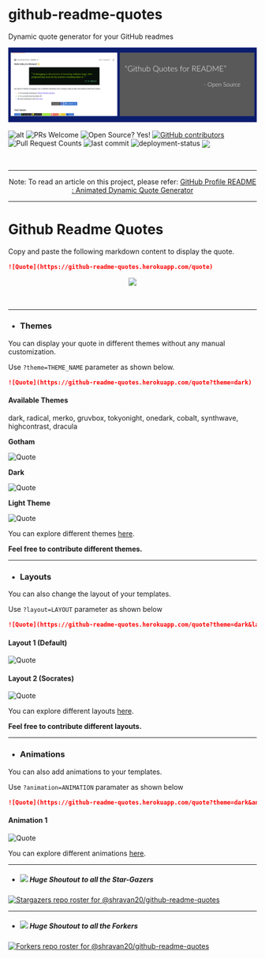 # github-readme-quotes
Dynamic quote generator for your GitHub readmes

![banner](./assets/README.png)

![alt](https://img.shields.io/apm/l/vim-mode?label=license&logo=dark-green) ![PRs Welcome](https://img.shields.io/badge/PRs-Welcome-success) ![Open Source? Yes!](https://badgen.net/badge/Open%20Source%20%3F/Yes%21/blue?icon=github) [![GitHub contributors](https://img.shields.io/github/contributors/shravan20/github-readme-quotes.svg)](https://github.com/shravan20/github-readme-quotes/graphs/contributors) ![Pull Request Counts](https://img.shields.io/bitbucket/pr/shravan20/github-readme-quotes) ![last commit](https://img.shields.io/github/last-commit/shravan20/github-readme-quotes) ![deployment-status](https://img.shields.io/website?url=https%3A%2F%2Fgithub-readme-quotes.herokuapp.com%2Fquote) 
<a href="https://discord.gg/QJ8cnPHgVZ">
  <img align="center" src="https://img.shields.io/discord/779439447736451132?label=discord-server&style=flat-square" />
</a>

<br>

---

<p align="center">
Note: To read an article on this project, please refer: 
<a href = "https://dev.to/imshravan/github-profile-readme-animated-dynamic-quote-generator-4le6">GitHub Profile README : Animated Dynamic Quote Generator</a>
</p>

---

# Github Readme Quotes
Copy and paste the following markdown content to display the quote.

```md
![Quote](https://github-readme-quotes.herokuapp.com/quote)
```
<!-- Scrnshot of quote in default mode -->
<p align="center">
  <img src="https://camo.githubusercontent.com/f110f1c085d6afab0bcc0bfcba3ddf1a81113247138ba53b8f26d574805bb502/68747470733a2f2f6769746875622d726561646d652d71756f7465732e6865726f6b756170702e636f6d2f71756f74653f"/>
</p>

<br><hr>

- ### Themes
You can display your quote in different themes without any manual customization.

Use `?theme=THEME_NAME` parameter as shown below.


```md
![Quote](https://github-readme-quotes.herokuapp.com/quote?theme=dark)
```
<!-- Scrnshot of quote in dark theme -->

#### Available Themes
dark, radical, merko, gruvbox, tokyonight, onedark, cobalt, synthwave, highcontrast, dracula

**Gotham**

![Quote](https://github-readme-quotes.herokuapp.com/quote?theme=gotham)

**Dark**

![Quote](https://github-readme-quotes.herokuapp.com/quote?theme=dark)

**Light Theme**

![Quote](https://github-readme-quotes.herokuapp.com/quote?)


<!-- Scrnshot of quote in different themes -->

You can explore different themes [here](./src/themes/themes.js).

<b>Feel free to contribute different themes.</b>

---

- ### Layouts
You can also change the layout of your templates.

Use `?layout=LAYOUT` parameter as shown below


```md
![Quote](https://github-readme-quotes.herokuapp.com/quote?theme=dark&layout=socrates)
```
#### Layout 1 (Default)
![Quote](https://github-readme-quotes.herokuapp.com/quote?theme=dark)


#### Layout 2 (Socrates)
![Quote](https://github-readme-quotes.herokuapp.com/quote?theme=dark&layout=socrates)


<!-- Scrnshot of quote in particular layout -->


You can explore different layouts [here](./src/layouts/layout.js).

<b>Feel free to contribute different layouts.</b>

---

- ### Animations
You can also add animations to your templates.

Use `?animation=ANIMATION` paramater as shown below

```md
![Quote](https://github-readme-quotes.herokuapp.com/quote?theme=dark&animation=grow_out_in)
```
<!-- Gif of quote in animation -->

#### Animation 1

![Quote](https://github-readme-quotes.herokuapp.com/quote?theme=dark&animation=grow_out_in)


You can explore different animations [here](./src/animations/animation.js).

---

- ##### <img src="https://user-images.githubusercontent.com/18126719/56791599-0868f980-683a-11e9-8a8b-134ced040c8e.png" width="30"> _Huge Shoutout to all the Star-Gazers_
[![Stargazers repo roster for @shravan20/github-readme-quotes](https://reporoster.com/stars/shravan20/github-readme-quotes)](https://github.com/shravan20/github-readme-quotes/stargazers)

---

- ##### <img src="https://ghost.org/images/docs/setup/fork.gif" width="30"> _Huge Shoutout to all the Forkers_
[![Forkers repo roster for @shravan20/github-readme-quotes](https://reporoster.com/forks/shravan20/github-readme-quotes)](https://github.com/shravan20/github-readme-quotes/network/members)


